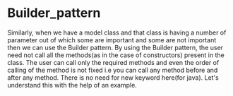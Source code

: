# Builder_pattern
Similarly, when we have a model class and that class is having a number of parameter out of which some are important and some are not important then
we can use the Builder pattern. By using the Builder pattern, the user need not call all the methods(as in the case of constructors) present in the class.
The user can call only the required methods and even the order of calling of the method is
not fixed i.e you can call any method before and after any method. There is no need for new keyword here(for java). Let's understand this with the help of an example.
